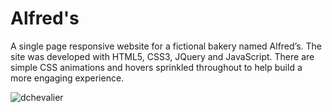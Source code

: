 # Alfred's

A single page responsive website for a fictional bakery named Alfred’s. The site was developed with HTML5, CSS3, JQuery and JavaScript. There are simple CSS animations and hovers sprinkled throughout to help build a more engaging experience.

![dchevalier](https://dchevalier.io/src/assets/screenshots/alfreds-screen.png)
